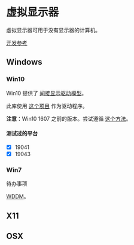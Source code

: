 # 虚拟显示器

虚拟显示器可用于没有显示器的计算机。

[开发参考](https://github.com/pavlobu/deskreen/discussions/86)

## Windows

### Win10

Win10 提供了 [间接显示驱动模型](https://msdn.microsoft.com/en-us/library/windows/hardware/mt761968(v=vs.85).aspx)。

此库使用 [这个项目](https://github.com/rustdesk-org/RustDeskIddDriver) 作为驱动程序。


**注意**：Win10 1607 之前的版本。尝试遵循 [这个方法](https://github.com/fanxiushu/xdisp_virt/tree/master/indirect_display)。


#### 测试过的平台

- [x] 19041
- [x] 19043

### Win7

待办事项

[WDDM](https://docs.microsoft.com/en-us/windows-hardware/drivers/display/windows-vista-display-driver-model-design-guide)。

## X11

## OSX
